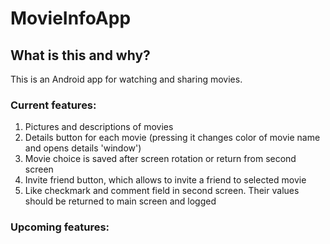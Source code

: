 
# MovieInfoApp

## What is this and why?

This is an Android app for watching and sharing movies. 

### Current features:

1. Pictures and descriptions of movies
2. Details button for each movie (pressing it changes color of movie name and opens details 'window')
3. Movie choice is saved after screen rotation or return from second screen
4. Invite friend button, which allows to invite a friend to selected movie
5. Like checkmark and comment field in second screen. Their values should be returned to main screen and logged

### Upcoming features:

